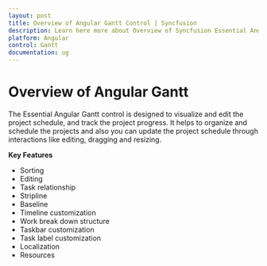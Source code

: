 ```yaml
---
layout: post
title: Overview of Angular Gantt Control | Syncfusion
description: Learn here more about Overview of Syncfusion Essential Angular Gantt Control, its elements, and more.
platform: Angular
control: Gantt
documentation: ug
---
```


# Overview of Angular Gantt

The Essential Angular Gantt control is designed to visualize and edit the project schedule, and track the project progress. It helps to organize and schedule the projects and also you can update the project schedule through interactions like editing, dragging and resizing.

**Key Features**

* Sorting
* Editing
* Task relationship
* Stripline
* Baseline
* Timeline customization
* Work break down structure
* Taskbar customization
* Task label customization
* Localization
* Resources



